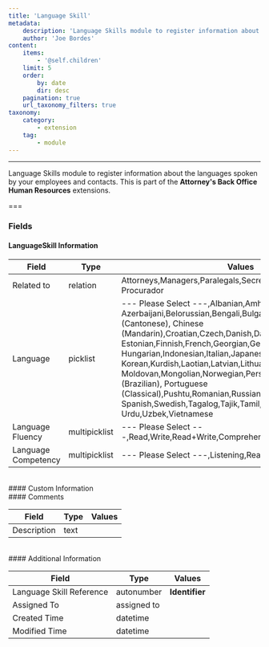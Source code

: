 ```yaml
---
title: 'Language Skill'
metadata:
    description: 'Language Skills module to register information about the languages spoken by your employees and contacts.This is part of the Attorneys Back Office Human Resources extensions.'
    author: 'Joe Bordes'
content:
    items:
        - '@self.children'
    limit: 5
    order:
        by: date
        dir: desc
    pagination: true
    url_taxonomy_filters: true
taxonomy:
    category:
        - extension
    tag:
        - module
---
```

---
Language Skills module to register information about the languages spoken by your employees and contacts.
This is part of the **Attorney's Back Office Human Resources** extensions.

===

### Fields

#### LanguageSkill Information

<table class="table table-striped">
<thead>
<tr class="header">
<th>Field</th>
<th>Type</th>
<th>Values</th>
</tr>
</thead>
<tbody>
<tr>
<td>Related to</td>
<td>relation</td>
<td>Attorneys,Managers,Paralegals,Secretaries,SupportPersonnel,
Procurador</td>
</tr>
<tr>
<td>Language</td>
<td>picklist</td>
<td>--- Please Select ---,Albanian,Amharic,Arabic,Armenian,
Azerbaijani,Belorussian,Bengali,Bulgarian,Chinese (Cantonese),
Chinese (Mandarin),Croatian,Czech,Danish,Dari,Dutch,English,
Estonian,Finnish,French,Georgian,German,Greek,Hebrew,Hindi,
Hungarian,Indonesian,Italian,Japanese,Kazakh,Khmer,Kirgiz,
Korean,Kurdish,Laotian,Latvian,Lithuanian,Macedonian,Malay,
Moldovan,Mongolian,Norwegian,Persian,Polish,Portuguese (Brazilian),
Portuguese (Classical),Pushtu,Romanian,Russian,Serbian,
Spanish,Swedish,Tagalog,Tajik,Tamil,Thai,Turkish,Ukrainian,
Urdu,Uzbek,Vietnamese</td>
</tr>
<tr>
<td>Language Fluency</td>
<td>multipicklist</td>
<td>--- Please Select ---,Read,Write,Read+Write,Comprehend,Speak,Proficient</td>
</tr>
<tr>
<td>Language Competency</td>
<td>multipicklist</td>
<td>--- Please Select ---,Listening,Reading,Writing,Speaking</td>
</tr>
</tbody>
</table>
<br>
#### Custom Information
<br>
#### Comments

<table class="table table-striped">
<thead>
<tr class="header">
<th>Field</th>
<th>Type</th>
<th>Values</th>
</tr>
</thead>
<tbody>
<tr>
<td>Description</td>
<td>text</td>
<td></td>
</tr>
</tbody>
</table>
<br>
#### Additional Information

<table class="table table-striped">
<thead>
<tr class="header">
<th>Field</th>
<th>Type</th>
<th>Values</th>
</tr>
</thead>
<tbody>
<tr>
<td>Language Skill Reference</td>
<td>autonumber</td>
<td><strong>Identifier</strong></td>
</tr>
<tr>
<td>Assigned To</td>
<td>assigned to</td>
<td></td>
</tr>
<tr>
<td>Created Time</td>
<td>datetime</td>
<td></td>
</tr>
<tr>
<td>Modified Time</td>
<td>datetime</td>
<td></td>
</tr>
</tbody>
</table>

